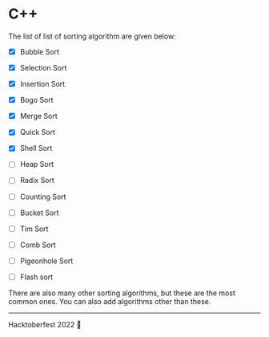 # C++
<!-- A README file explaining a list of sorting algorithm -->

The list of list of sorting algorithm are given below:
<!-- to do list -->
- [x] Bubble Sort
- [x] Selection Sort
- [x] Insertion Sort
- [x] Bogo Sort
- [x] Merge Sort
- [x] Quick Sort
- [x] Shell Sort
- [ ] Heap Sort
- [ ] Radix Sort
- [ ] Counting Sort
- [ ] Bucket Sort
- [ ] Tim Sort
- [ ] Comb Sort
- [ ] Pigeonhole Sort
- [ ] Flash sort


There are also many other sorting algorithms, but these are the most common ones.
You can also add algorithms other than these.

---
Hacktoberfest 2022 🎉